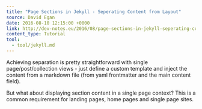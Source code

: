 ```yaml
---
title: "Page Sections in Jekyll - Seperating Content from Layout"
source: David Egan
date: 2016-08-10 12:15:00 +0000
link: http://dev-notes.eu/2016/08/page-sections-in-jekyll-seperating-content-from-layout/
content_type: Tutorial
tool:
  - tool/jekyll.md
---
```

Achieving separation is pretty straightforward with single page/post/collection views - just define a custom template and inject the content from a markdown file (from yaml frontmatter and the main content field).

But what about displaying section content in a single page context? This is a common requirement for landing pages, home pages and single page sites.





